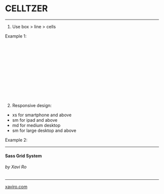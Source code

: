 # CELLTZER 
***

1. Use box > line > cells

Example 1:

<code>
   <div class="box">
      <div class="line">
        <div class="cell xs-50"></div>
        <div class="cell xs-50"></div>
      </div>
    </div>
</code>

2. Responsive design:
- xs for smartphone and above
- sm for ipad and above
- md for medium desktop
- sm for large desktop and above


Example 2:

   <div class="box">
      <div class="line">
        <div class="cell xs-100 md-33"></div>
        <div class="cell xs-100 md-33"></div>
        <div class="cell xs-100 md-33"></div>
      </div>
    </div>
    
***
#### Sass Grid System
###### by Xavi Ro 
***
[xaviro.com](http://www.xaviro.com)
